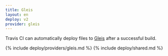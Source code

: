 ```yaml
---
title: Gleis
layout: en
deploy: v2
provider: gleis
---
```


Travis CI can automatically deploy files to [Gleis](https://gleis.cloud)
after a successful build.

{% include deploy/providers/gleis.md %}
{% include deploy/shared.md %}
